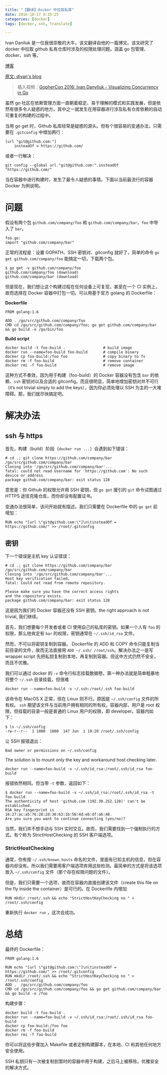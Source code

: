```yaml
---
title: "【翻译】docker 中拉取私库"
date: 2016-10-27 9:35:25
categories: [docker]
tags: [docker, ssh, translate]

---
```


Ivan Daniluk 是一位我很崇敬的大牛。该文翻译自他的一篇博文。该文研究了 docker 中拉取 github 私有仓库时涉及的权限处理问题。涵盖 go 包管理、docker、ssh 等。
<!--more-->

[博客](https://divan.github.io/)

[原文: divan's blog](https://divan.github.io/posts/go_get_private/)

> 插入视频：[GopherCon 2016: Ivan Danyliuk - Visualizing Concurrency in Go](https://youtu.be/KyuFeiG3Y60) 

虽然 go 社区在依赖管理方面一直朝着稳定、易于理解的模式和实践发展，但是依然有很多令人疑惑的地方。其中之一就发生在用容器进行涉及私有仓库依赖的自动可重复的构建的过程中。

当用 go get 时，Github 私库经常是疑惑的源头。但有个很容易的变通办法，只需要在 `.gitconfig` 中增加两行：

```
[url "git@github.com:"]
	insteadOf = https://github.com/
```

或者一行解决：
```
git config --global url."git@github.com:".insteadOf "https://github.com/"
```

当在容器中进行构建时，发生了最令人疑惑的事情。下面以当前最流行的容器 Docker 为例说明。

# 问题
假设有两个包 `github.com/company/foo` 和 `github.com/company/bar`，`foo` 中导入了 `bar`。

```
foo.go:
import "github.com/company/bar"
```

正常的流程是：设置 GOPATH、SSH 密钥对、gitconfig 就好了，简单的命令 `go get github.com/company/foo` 能搞定一切，下载两个包。

```
$ go get -v github.com/company/foo
github.com/company/foo (download)
github.com/company/bar (download)
```

但是现在，我们想让这个构建过程在任何设备上可复现，甚至在一个 CI 实例上，故而选择在 Docker 容器中打包一切。可以用基于官方 golang 的 Dockerfile：

**Dockerfile**
```
FROM golang:1.6

ADD . /go/src/github.com/company/foo
CMD cd /go/src/github.com/company/foo; go get github.com/company/bar && go build -o /go/bin/foo
```

**Build script**
```
docker build -t foo-build . 				# build image
docker run --name=foo-build foo-build		# compile binary
docker cp foo-build:/foo foo				# copy binary to fs
docker rm -f foo-build						# remove container
docker rmi -f foo-build						# remove image
```

这种方式不奏效，因为用于构建（foo-build）的 Docker 容器没有包含 `bar` 的依赖、`ssh` 密钥对以及合适的 gitconfig。而且很明显，简单地增加密钥对并不可行（it’s not trivial simply to add the keys），因为你必须处理以 SSH 为主的一大堆障碍。那，我们就尽快搞定吧。

# 解决办法
## ssh 与 https
首先，构建（build）阶段（`docker run ...`）会遇到如下错误：

```
# cd .; git clone https://github.com/company/bar /go/src/github.com/company/bar
Cloning into '/go/src/github.com/company/bar'...
fatal: could not read Username for 'https://github.com': No such device or address
package github.com/company/bar: exit status 128
```

意思是：你 Github 的权限允许用 SSH 密钥，但 `go get` 援引的 `git` 命令试图通过 HTTPS 途径克隆仓库，而你却没有配置证书。

变通办法很简单，该问开始就有描述。我们只需要在 Dockerfile 中的 `go get` 前增加：

```
RUN echo "[url \"git@github.com:\"]\n\tinsteadOf = https://github.com/" >> /root/.gitconfig
```

## 密钥
下一个错误是主机 key 认证错误：
```
# cd .; git clone https://github.com/company/bar /go/src/github.com/company/bar
Cloning into '/go/src/github.com/company/bar'...
Host key verification failed.
fatal: Could not read from remote repository.

Please make sure you have the correct access rights
and the repository exists.
package github.com/company/bar: exit status 128
```

这是因为我们的 Docker 容器还没有 SSH 密钥。the right approach is not trivial, 我们继续。

首先，我们想要每个开发者或者 CI 使用自己的私库的密钥。如果一个人有 `foo` 的权限，那么他肯定有 `bar` 的权限，密钥通常在 `~/.ssh/id_rsa` 文件。

然而，不可以将密钥复制到容器。 Dockerfile 的 ADD 和 COPY 命令只能复制当前目录的文件，故而无法直接用 `ADD ~/.ssh/ /root/ssh`。解决办法之一是写 wrapper script 先把私钥复制到本地，再复制到容器。但这中方式仍然不安全，而且不优雅。

我们可以通过 docker 的 `-v` 命令行标志挂载数据卷。第一种办法就是简单粗暴地将整个 `~/.ssh` 目录挂载，但很难

```
docker run --name=foo-build -v ~/.ssh:/root/.ssh foo-build
```

该命令在 MacOS X 正常，但在 Linux 则不行。原因是 `~/.ssh/config` 文件的所有权。 `ssh` 期望该文件与当前用户拥有相同的所有权。容器内部，用户是 root 权限，但挂载的目录一般是普通的 Linux 用户的权限，即 developer。容器内如下：

```
$ ls ~/.ssh/config
-rw-r--r--  1 1000  1000  147 Jun  1 19:20 /root/.ssh/config
```

让 SSH 报错退出：
```
Bad owner or permissions on ~/.ssh/config
```

The solution is to mount only the key and workaround host checking later.

```
docker run --name=foo-build -v ~/.ssh/id_rsa:/root/.ssh/id_rsa foo-build
```
报错依然相同。但当带 `-t` 参数，返回如下：

```
$ docker run --name=foo-build -v ~/.ssh/id_rsa:/root/.ssh/id_rsa -t foo-build
The authenticity of host 'github.com (192.30.252.128)' can't be established.
RSA key fingerprint is 16:27:ac:a5:76:28:2d:36:63:1b:56:4d:eb:df:a6:48.
Are you sure you want to continue connecting (yes/no)?
```

当然，我们并不想手动与 SSH 实时交互。故而，我们需要找到一个强制执行的方式。有个称为 StrictHostChecking 的 SSH 客户端选项。

### StrictHostChecking
通常，你有按 `~/.ssh/known_hosts` 命名的文件，里面有已知主机的信息，但在容器内却没有。所以我们需要用客户端选项弃用这些检测。最简单的方式是将该选项放入 `~/.ssh/config` 文件（那个存在权限问题的文件）。

但是，我们只需要一个选项，故而在容器内直接创建该文件（create this file on the fly inside the container）是可行的。在 Dockerifle 内增加

```
RUN mkdir /root/.ssh && echo "StrictHostKeyChecking no " > /root/.ssh/config
```

重新执行 `docker run` ，这次会成功。

# 总结
最终的 Dockerfile：

```
FROM golang:1.6

RUN echo "[url \"git@github.com:\"]\n\tinsteadOf = https://github.com/" >> /root/.gitconfig
RUN mkdir /root/.ssh && echo "StrictHostKeyChecking no " > /root/.ssh/config
ADD .  /go/src/github.com/company/foo
CMD cd /go/src/github.com/company/foo && go get github.com/company/bar && go build -o /foo
```

构建步骤：
```
docker build -t foo-build .
docker run --name=foo-build -v ~/.ssh/id_rsa:/root/.ssh/id_rsa foo-build
docker cp foo-build:/foo foo
docker rm -f foo-build
docker rmi -f foo-build	
```

你可以将这些步骤加入 Makefile 或者定制构建脚本，在本地、CI 和其他任何地方安全使用。

SSH 私钥只有一次被复制到暂时的容器中用于构建，之后马上被移除。优雅安全的解决方式。
